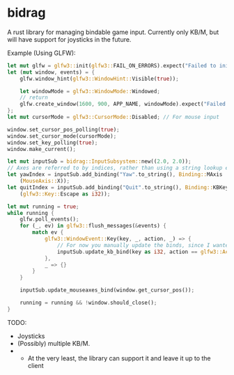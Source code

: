 # bidrag
A rust library for managing bindable game input. Currently only KB/M, but will have support for joysticks in the future.

Example (Using GLFW):
``` rust
let mut glfw = glfw3::init(glfw3::FAIL_ON_ERRORS).expect("Failed to init GLFW3");
let (mut window, events) = {
    glfw.window_hint(glfw3::WindowHint::Visible(true));

    let windowMode = glfw3::WindowMode::Windowed;
    // return
    glfw.create_window(1600, 900, APP_NAME, windowMode).expect("Failed to create a window!")
};
let mut cursorMode = glfw3::CursorMode::Disabled; // For mouse input

window.set_cursor_pos_polling(true);
window.set_cursor_mode(cursorMode);
window.set_key_polling(true);
window.make_current();

let mut inputSub = bidrag::InputSubsystem::new((2.0, 2.0));
// Axes are referred to by indices, rather than using a string lookup every time.
let yawIndex = inputSub.add_binding("Yaw".to_string(), Binding::MAxis
    (MouseAxis::X));
let quitIndex = inputSub.add_binding("Quit".to_string(), Binding::KBKey
    (glfw3::Key::Escape as i32));

let mut running = true;
while running {
    glfw.poll_events();
    for (_, ev) in glfw3::flush_messages(&events) {
        match ev {
            glfw3::WindowEvent::Key(key, _, action, _) => {
                // For now you manually update the binds, since I wanted this API-agnostic
                inputSub.update_kb_bind(key as i32, action == glfw3::Action::Press);
            },
            _ => {}
        }
    }

    inputSub.update_mouseaxes_bind(window.get_cursor_pos());

    running = running && !window.should_close();
}
```
TODO:
- Joysticks
- (Possibly) multiple KB/M.
- - At the very least, the library can support it and leave it up to the client
